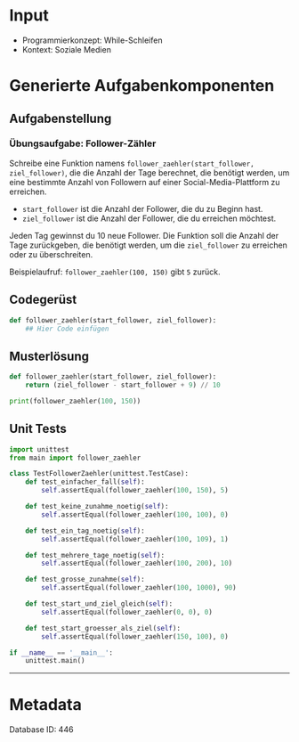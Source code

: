 # Input
- Programmierkonzept: While-Schleifen
- Kontext: Soziale Medien

# Generierte Aufgabenkomponenten
## Aufgabenstellung
### Übungsaufgabe: Follower-Zähler

Schreibe eine Funktion namens `follower_zaehler(start_follower, ziel_follower)`, die die Anzahl der Tage berechnet, die benötigt werden, um eine bestimmte Anzahl von Followern auf einer Social-Media-Plattform zu erreichen. 

- `start_follower` ist die Anzahl der Follower, die du zu Beginn hast.
- `ziel_follower` ist die Anzahl der Follower, die du erreichen möchtest.

Jeden Tag gewinnst du 10 neue Follower. Die Funktion soll die Anzahl der Tage zurückgeben, die benötigt werden, um die `ziel_follower` zu erreichen oder zu überschreiten.

Beispielaufruf: `follower_zaehler(100, 150)` gibt `5` zurück.

## Codegerüst
```python
def follower_zaehler(start_follower, ziel_follower):
    ## Hier Code einfügen
```

## Musterlösung
```python
def follower_zaehler(start_follower, ziel_follower):
    return (ziel_follower - start_follower + 9) // 10

print(follower_zaehler(100, 150))
```

## Unit Tests
```python
import unittest
from main import follower_zaehler

class TestFollowerZaehler(unittest.TestCase):
    def test_einfacher_fall(self):
        self.assertEqual(follower_zaehler(100, 150), 5)

    def test_keine_zunahme_noetig(self):
        self.assertEqual(follower_zaehler(100, 100), 0)

    def test_ein_tag_noetig(self):
        self.assertEqual(follower_zaehler(100, 109), 1)

    def test_mehrere_tage_noetig(self):
        self.assertEqual(follower_zaehler(100, 200), 10)

    def test_grosse_zunahme(self):
        self.assertEqual(follower_zaehler(100, 1000), 90)

    def test_start_und_ziel_gleich(self):
        self.assertEqual(follower_zaehler(0, 0), 0)

    def test_start_groesser_als_ziel(self):
        self.assertEqual(follower_zaehler(150, 100), 0)

if __name__ == '__main__':
    unittest.main()
```
___
# Metadata
Database ID: 446
